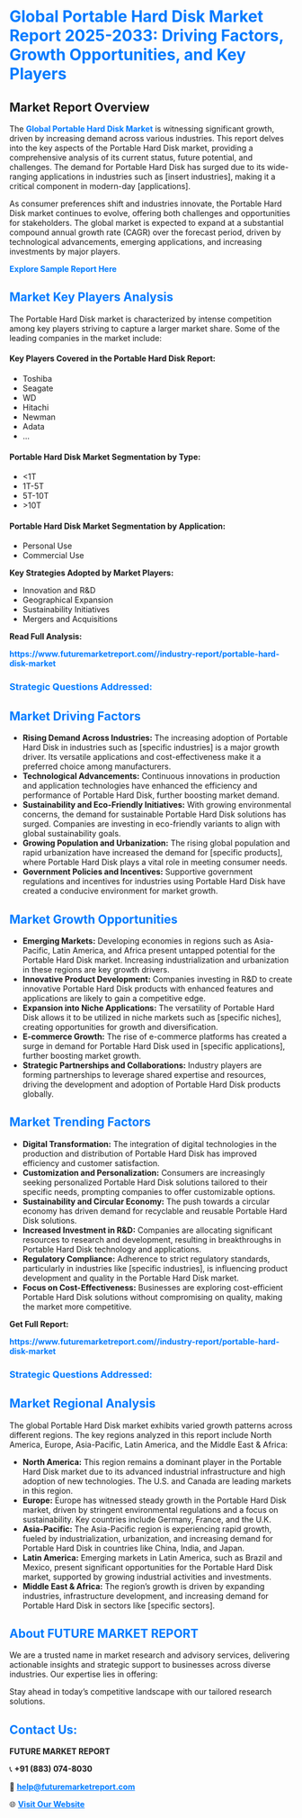 <h1 style="color: #007BFF;">Global Portable Hard Disk Market Report 2025-2033: Driving Factors, Growth Opportunities, and Key Players</h1>

<section id="overview">
<h2>Market Report Overview</h2>
<p>The <a href="https://www.futuremarketreport.com//industry-report/portable-hard-disk-market" style="color: #007BFF; text-decoration: none;"><strong>Global Portable Hard Disk Market</strong></a> is witnessing significant growth, driven by increasing demand across various industries. This report delves into the key aspects of the Portable Hard Disk market, providing a comprehensive analysis of its current status, future potential, and challenges. The demand for Portable Hard Disk has surged due to its wide-ranging applications in industries such as [insert industries], making it a critical component in modern-day [applications].</p>
<p>As consumer preferences shift and industries innovate, the Portable Hard Disk market continues to evolve, offering both challenges and opportunities for stakeholders. The global market is expected to expand at a substantial compound annual growth rate (CAGR) over the forecast period, driven by technological advancements, emerging applications, and increasing investments by major players.</p>
</section>

<section id="overview">
<p><a href="https://www.futuremarketreport.com//request-sample/reportId=81827" style="color: #007BFF; text-decoration: none;"><strong>Explore Sample Report Here</strong></a></p>
</section>

<section id="key-players">
<h2 style="color: #007BFF;">Market Key Players Analysis</h2>
<p>The Portable Hard Disk market is characterized by intense competition among key players striving to capture a larger market share. Some of the leading companies in the market include:</p>
<h4>Key Players Covered in the Portable Hard Disk Report:</h4>
<ul><li>Toshiba</li><li>Seagate</li><li>WD</li><li>Hitachi</li><li>Newman</li><li>Adata</li><li>...</li></ul>
<h4>Portable Hard Disk Market Segmentation by Type:</h4>
<ul><li>&lt;1T</li><li>1T-5T</li><li>5T-10T</li><li>&gt;10T</li></ul>

<h4>Portable Hard Disk Market Segmentation by Application:</h4>
<ul><li>Personal Use</li><li>Commercial Use</li></ul>
<p><strong>Key Strategies Adopted by Market Players:</strong></p>
<ul>
<li>Innovation and R&D</li>
<li>Geographical Expansion</li>
<li>Sustainability Initiatives</li>
<li>Mergers and Acquisitions</li>
</ul>
</section>

<section>
<p><strong>Read Full Analysis: </strong></p><a href="https://www.futuremarketreport.com//industry-report/portable-hard-disk-market" style="color: #007BFF; text-decoration: none;"><strong>https://www.futuremarketreport.com//industry-report/portable-hard-disk-market</strong></a>
<h3 style="color: #007BFF;">Strategic Questions Addressed:</h3>
</section>

<section id="driving-factors">
<h2 style="color: #007BFF;">Market Driving Factors</h2>
<ul>
<li><strong>Rising Demand Across Industries:</strong> The increasing adoption of Portable Hard Disk in industries such as [specific industries] is a major growth driver. Its versatile applications and cost-effectiveness make it a preferred choice among manufacturers.</li>
<li><strong>Technological Advancements:</strong> Continuous innovations in production and application technologies have enhanced the efficiency and performance of Portable Hard Disk, further boosting market demand.</li>
<li><strong>Sustainability and Eco-Friendly Initiatives:</strong> With growing environmental concerns, the demand for sustainable Portable Hard Disk solutions has surged. Companies are investing in eco-friendly variants to align with global sustainability goals.</li>
<li><strong>Growing Population and Urbanization:</strong> The rising global population and rapid urbanization have increased the demand for [specific products], where Portable Hard Disk plays a vital role in meeting consumer needs.</li>
<li><strong>Government Policies and Incentives:</strong> Supportive government regulations and incentives for industries using Portable Hard Disk have created a conducive environment for market growth.</li>
</ul>
</section>

<section id="growth-opportunities">
<h2 style="color: #007BFF;">Market Growth Opportunities</h2>
<ul>
<li><strong>Emerging Markets:</strong> Developing economies in regions such as Asia-Pacific, Latin America, and Africa present untapped potential for the Portable Hard Disk market. Increasing industrialization and urbanization in these regions are key growth drivers.</li>
<li><strong>Innovative Product Development:</strong> Companies investing in R&D to create innovative Portable Hard Disk products with enhanced features and applications are likely to gain a competitive edge.</li>
<li><strong>Expansion into Niche Applications:</strong> The versatility of Portable Hard Disk allows it to be utilized in niche markets such as [specific niches], creating opportunities for growth and diversification.</li>
<li><strong>E-commerce Growth:</strong> The rise of e-commerce platforms has created a surge in demand for Portable Hard Disk used in [specific applications], further boosting market growth.</li>
<li><strong>Strategic Partnerships and Collaborations:</strong> Industry players are forming partnerships to leverage shared expertise and resources, driving the development and adoption of Portable Hard Disk products globally.</li>
</ul>
</section>

<section id="trending-factors">
<h2 style="color: #007BFF;">Market Trending Factors</h2>
<ul>
<li><strong>Digital Transformation:</strong> The integration of digital technologies in the production and distribution of Portable Hard Disk has improved efficiency and customer satisfaction.</li>
<li><strong>Customization and Personalization:</strong> Consumers are increasingly seeking personalized Portable Hard Disk solutions tailored to their specific needs, prompting companies to offer customizable options.</li>
<li><strong>Sustainability and Circular Economy:</strong> The push towards a circular economy has driven demand for recyclable and reusable Portable Hard Disk solutions.</li>
<li><strong>Increased Investment in R&D:</strong> Companies are allocating significant resources to research and development, resulting in breakthroughs in Portable Hard Disk technology and applications.</li>
<li><strong>Regulatory Compliance:</strong> Adherence to strict regulatory standards, particularly in industries like [specific industries], is influencing product development and quality in the Portable Hard Disk market.</li>
<li><strong>Focus on Cost-Effectiveness:</strong> Businesses are exploring cost-efficient Portable Hard Disk solutions without compromising on quality, making the market more competitive.</li>
</ul>
</section>

<section>
<p><strong>Get Full Report: </strong></p><a href="https://www.futuremarketreport.com//industry-report/portable-hard-disk-market" style="color: #007BFF; text-decoration: none;"><strong>https://www.futuremarketreport.com//industry-report/portable-hard-disk-market</strong></a>
<h3 style="color: #007BFF;">Strategic Questions Addressed:</h3>
</section>


<section id="regional-analysis">
<h2 style="color: #007BFF;">Market Regional Analysis</h2>
<p>The global Portable Hard Disk market exhibits varied growth patterns across different regions. The key regions analyzed in this report include North America, Europe, Asia-Pacific, Latin America, and the Middle East & Africa:</p>
<ul>
<li><strong>North America:</strong> This region remains a dominant player in the Portable Hard Disk market due to its advanced industrial infrastructure and high adoption of new technologies. The U.S. and Canada are leading markets in this region.</li>
<li><strong>Europe:</strong> Europe has witnessed steady growth in the Portable Hard Disk market, driven by stringent environmental regulations and a focus on sustainability. Key countries include Germany, France, and the U.K.</li>
<li><strong>Asia-Pacific:</strong> The Asia-Pacific region is experiencing rapid growth, fueled by industrialization, urbanization, and increasing demand for Portable Hard Disk in countries like China, India, and Japan.</li>
<li><strong>Latin America:</strong> Emerging markets in Latin America, such as Brazil and Mexico, present significant opportunities for the Portable Hard Disk market, supported by growing industrial activities and investments.</li>
<li><strong>Middle East & Africa:</strong> The region’s growth is driven by expanding industries, infrastructure development, and increasing demand for Portable Hard Disk in sectors like [specific sectors].</li>
</ul>
</section>

<footer>
<h2 style="color: #007BFF;">About FUTURE MARKET REPORT</h2>
<p>We are a trusted name in market research and advisory services, delivering actionable insights and strategic support to businesses across diverse industries. Our expertise lies in offering:</p>

<p>Stay ahead in today’s competitive landscape with our tailored research solutions.</p>

<h2 style="color: #007BFF;">Contact Us:</h2>
<p><strong>FUTURE MARKET REPORT</strong></p>
<p>📞 <strong>+91 (883) 074-8030</strong></p>
<p>📧 <strong><a href="mailto:help@futuremarketreport.com" style="color: #007BFF;">help@futuremarketreport.com</a></strong></p>
<p>🌐 <strong><a href="https://www.futuremarketreport.com/" style="color: #007BFF;">Visit Our Website</a></strong></p>
</footer>